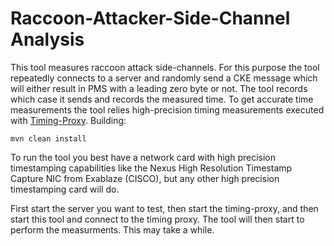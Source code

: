 # Raccoon-Attacker-Side-Channel Analysis
This tool measures raccoon attack side-channels. For this purpose the tool repeatedly connects to a server and randomly send a CKE message which will either result in PMS with a leading zero byte or not. The tool records which case it sends and records the measured time. To get accurate time measurements the tool relies high-precision timing measurements executed with [Timing-Proxy](https://github.com/tls-attacker/Timing-Proxy). 
Building:
```
mvn clean install
```

To run the tool you best have a network card with high precision timestamping capabilities like the Nexus High Resolution Timestamp Capture NIC from Exablaze (CISCO), but any other high precision timestamping card will do.

First start the server you want to test, then start the timing-proxy, and then start this tool and connect to the timing proxy. The tool will then start to perform the measurments. This may take a while.

